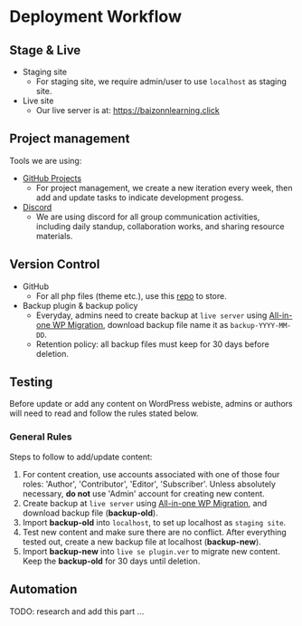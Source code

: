 # Deployment Workflow
## Stage & Live
- Staging site
  - For staging site, we require admin/user to use `localhost` as staging site.
- Live site
  - Our live server is at: https://baizonnlearning.click
## Project management
Tools we are using:
- [GitHub Projects](https://github.com/orgs/CMS-A2-Group-J/projects/1)
  - For project management, we create a new iteration every week, then add and update tasks to indicate development progess.
- [Discord](https://discord.gg/82SSbSvv)
  - We are using discord for all group communication activities, including daily standup, collaboration works, and sharing resource materials.

## Version Control
- GitHub
  - For all php files (theme etc.), use this [repo](https://github.com/cMS-A2-Group-J/a2) to store.
- Backup plugin & backup policy
  - Everyday, admins need to create backup at `live server` using [All-in-one WP Migration](https://wordpress.org/plugins/all-in-one-wp-migration/), download backup file name it as `backup-YYYY-MM-DD`.
  - Retention policy: all backup files must keep for 30 days before deletion.

## Testing
Before update or add any content on WordPress webiste, admins or authors will need to read and follow the rules stated below.
### General Rules
Steps to follow to add/update content:
1. For content creation, use accounts associated with one of those four roles: 'Author', 'Contributor', 'Editor', 'Subscriber'. Unless absolutely necessary, **do not** use 'Admin' account for creating new content.
2. Create backup at `live server` using [All-in-one WP Migration](https://wordpress.org/plugins/all-in-one-wp-migration/), and download backup file (**backup-old**).
3. Import **backup-old** into `localhost`, to set up localhost as `staging site`.
4. Test new content and make sure there are no conflict. After everything tested out, create a new backup file at localhost (**backup-new**).
5. Import **backup-new** into `live se plugin.ver` to migrate new content. Keep the **backup-old** for 30 days until deletion.


## Automation
TODO: research and add this part ...